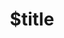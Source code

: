 ---
title: $title
second_title: GroupDocs.Annotation for Java API Reference
description: $description
type: docs
weight: $weight
url: /java/$ref/
---
